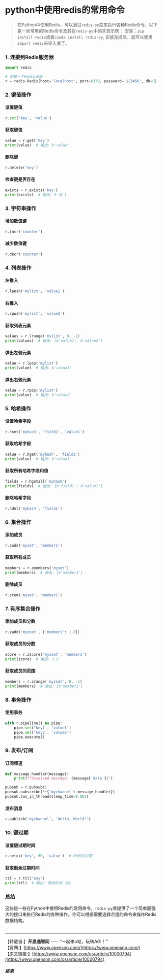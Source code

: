 
# python中使用redis的常用命令

> 在Python中使用Redis，可以通过`redis-py`库来执行各种Redis命令。以下是一些常用的Redis命令及其在`redis-py`中的实现示例：
> 安装：`pip install redis`或者`conda install redis-py`, 安装完成后，就可以使用`import redis`来导入库了。

### 1. 连接到Redis服务器

```python
import redis

# 创建一个Redis连接
r = redis.Redis(host='localhost', port=6379, password='123456', db=0)
```

### 2. 键值操作

#### 设置键值

```python
r.set('key', 'value')
```

#### 获取键值

```python
value = r.get('key')
print(value)  # 输出: b'value'
```

#### 删除键

```python
r.delete('key')
```

#### 检查键是否存在

```python
exists = r.exists('key')
print(exists)  # 输出: 0 或 1
```

### 3. 字符串操作

#### 增加数值键

```python
r.incr('counter')
```

#### 减少数值键

```python
r.decr('counter')
```

### 4. 列表操作

#### 左推入

```python
r.lpush('mylist', 'value1')
```

#### 右推入

```python
r.rpush('mylist', 'value2')
```

#### 获取列表元素

```python
values = r.lrange('mylist', 0, -1)
print(values)  # 输出: [b'value1', b'value2']
```

#### 弹出左侧元素

```python
value = r.lpop('mylist')
print(value)  # 输出: b'value1'
```

#### 弹出右侧元素

```python
value = r.rpop('mylist')
print(value)  # 输出: b'value2'
```

### 5. 哈希操作

#### 设置哈希字段

```python
r.hset('myhash', 'field1', 'value1')
```

#### 获取哈希字段

```python
value = r.hget('myhash', 'field1')
print(value)  # 输出: b'value1'
```

#### 获取所有哈希字段和值

```python
fields = r.hgetall('myhash')
print(fields)  # 输出: {b'field1': b'value1'}
```

#### 删除哈希字段

```python
r.hdel('myhash', 'field1')
```

### 6. 集合操作

#### 添加成员

```python
r.sadd('myset', 'member1')
```

#### 获取所有成员

```python
members = r.smembers('myset')
print(members)  # 输出: {b'member1'}
```

#### 删除成员

```python
r.srem('myset', 'member1')
```

### 7. 有序集合操作

#### 添加成员和分数

```python
r.zadd('myzset', {'member1': 1.0})
```

#### 获取成员的分数

```python
score = r.zscore('myzset', 'member1')
print(score)  # 输出: 1.0
```

#### 获取成员的范围

```python
members = r.zrange('myzset', 0, -1)
print(members)  # 输出: [b'member1']
```

### 8. 事务操作

#### 使用事务

```python
with r.pipeline() as pipe:
    pipe.set('key1', 'value1')
    pipe.set('key2', 'value2')
    pipe.execute()
```

### 9. 发布/订阅

#### 订阅频道

```python
def message_handler(message):
    print(f"Received message: {message['data']}")

pubsub = r.pubsub()
pubsub.subscribe(**{'mychannel': message_handler})
pubsub.run_in_thread(sleep_time=0.001)
```

#### 发布消息

```python
r.publish('mychannel', 'Hello, World!')
```

### 10. 键过期

#### 设置键过期时间

```python
r.setex('key', 60, 'value')  # 60秒后过期
```

#### 获取剩余过期时间

```python
ttl = r.ttl('key')
print(ttl)  # 输出: 剩余时间（秒）
```

### 总结

这些是一些在Python中使用Redis的常用命令。`redis-py`库提供了一个简单而强大的接口来执行Redis的各种操作。你可以根据需要选择合适的命令来操作Redis数据结构。



######

-----

【转载自:】**开思通智网** ---- “一起来o站，玩转AGI！”  
【官网:】[https://www.opensnn.com/](https://www.opensnn.com/)  
【原文链接:】[https://www.opensnn.com/os/article/10000794](https://www.opensnn.com/os/article/10000794)

##### 结束
